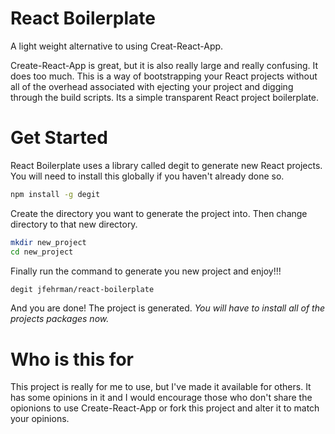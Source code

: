 # React Boilerplate
A light weight alternative to using Creat-React-App.

Create-React-App is great, but it is also really large and really confusing.  It does too much.  This is a way of bootstrapping your React projects without all of the overhead associated with ejecting your project and digging through the build scripts.  Its a simple transparent React project boilerplate.

# Get Started
React Boilerplate uses a library called degit to generate new React projects.  You will need to install this globally if you haven't already done so.
```bash
npm install -g degit
```

Create the directory you want to generate the project into.  Then change directory to that new directory.
```bash
mkdir new_project
cd new_project
```

Finally run the command to generate you new project and enjoy!!!
```bash
degit jfehrman/react-boilerplate
```

And you are done!  The project is generated.  *You will have to install all of the projects packages now.*

# Who is this for
This project is really for me to use, but I've made it available for others.  It has some opinions in it and I would encourage those who don't share the opionions to use Create-React-App or fork this project and alter it to match your opinions.

